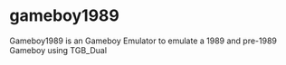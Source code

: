 # gameboy1989
Gameboy1989 is an Gameboy Emulator to emulate a 1989 and pre-1989 Gameboy using TGB_Dual
